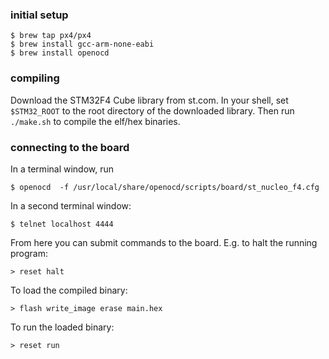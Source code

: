 ### initial setup

    $ brew tap px4/px4
    $ brew install gcc-arm-none-eabi
    $ brew install openocd

### compiling

Download the STM32F4 Cube library from st.com. 
In your shell, set `$STM32_ROOT` to the root directory of the downloaded library. 
Then run `./make.sh` to compile the elf/hex binaries. 

### connecting to the board

In a terminal window, run

    $ openocd  -f /usr/local/share/openocd/scripts/board/st_nucleo_f4.cfg

In a second terminal window:

    $ telnet localhost 4444

From here you can submit commands to the board. E.g. to halt the running program:

    > reset halt

To load the compiled binary:

    > flash write_image erase main.hex

To run the loaded binary:

    > reset run
